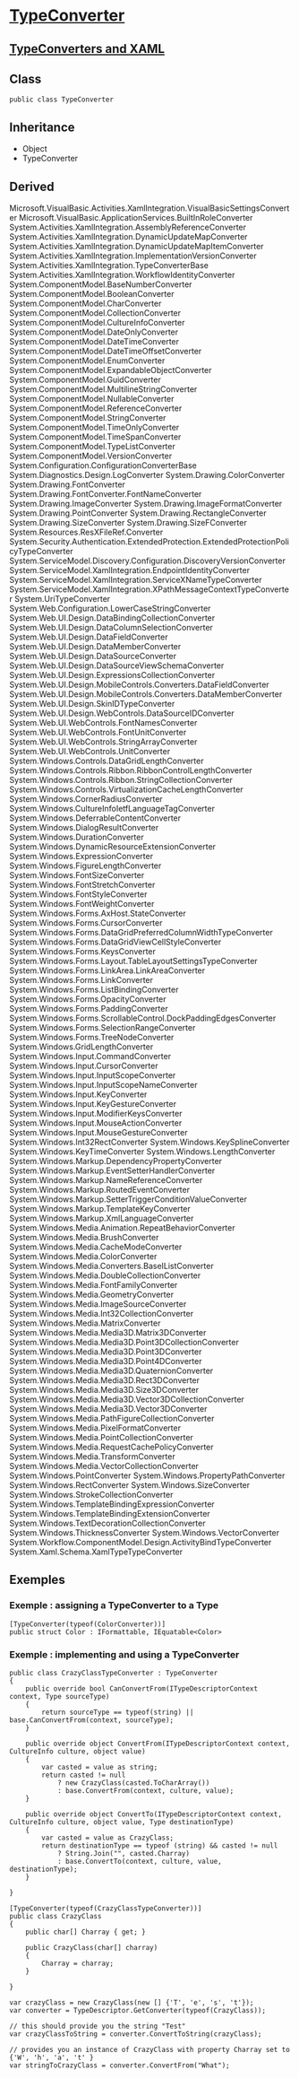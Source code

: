 
# [TypeConverter](https://docs.microsoft.com/en-us/dotnet/api/system.componentmodel.typeconverter?view=net-6.0)

## [TypeConverters and XAML](https://docs.microsoft.com/en-us/dotnet/desktop/wpf/advanced/typeconverters-and-xaml?view=netframeworkdesktop-4.8)

## Class

	public class TypeConverter

## Inheritance

- Object
- TypeConverter

## Derived

Microsoft.VisualBasic.Activities.XamlIntegration.VisualBasicSettingsConverter
Microsoft.VisualBasic.ApplicationServices.BuiltInRoleConverter
System.Activities.XamlIntegration.AssemblyReferenceConverter
System.Activities.XamlIntegration.DynamicUpdateMapConverter
System.Activities.XamlIntegration.DynamicUpdateMapItemConverter
System.Activities.XamlIntegration.ImplementationVersionConverter
System.Activities.XamlIntegration.TypeConverterBase
System.Activities.XamlIntegration.WorkflowIdentityConverter
System.ComponentModel.BaseNumberConverter
System.ComponentModel.BooleanConverter
System.ComponentModel.CharConverter
System.ComponentModel.CollectionConverter
System.ComponentModel.CultureInfoConverter
System.ComponentModel.DateOnlyConverter
System.ComponentModel.DateTimeConverter
System.ComponentModel.DateTimeOffsetConverter
System.ComponentModel.EnumConverter
System.ComponentModel.ExpandableObjectConverter
System.ComponentModel.GuidConverter
System.ComponentModel.MultilineStringConverter
System.ComponentModel.NullableConverter
System.ComponentModel.ReferenceConverter
System.ComponentModel.StringConverter
System.ComponentModel.TimeOnlyConverter
System.ComponentModel.TimeSpanConverter
System.ComponentModel.TypeListConverter
System.ComponentModel.VersionConverter
System.Configuration.ConfigurationConverterBase
System.Diagnostics.Design.LogConverter
System.Drawing.ColorConverter
System.Drawing.FontConverter
System.Drawing.FontConverter.FontNameConverter
System.Drawing.ImageConverter
System.Drawing.ImageFormatConverter
System.Drawing.PointConverter
System.Drawing.RectangleConverter
System.Drawing.SizeConverter
System.Drawing.SizeFConverter
System.Resources.ResXFileRef.Converter
System.Security.Authentication.ExtendedProtection.ExtendedProtectionPolicyTypeConverter
System.ServiceModel.Discovery.Configuration.DiscoveryVersionConverter
System.ServiceModel.XamlIntegration.EndpointIdentityConverter
System.ServiceModel.XamlIntegration.ServiceXNameTypeConverter
System.ServiceModel.XamlIntegration.XPathMessageContextTypeConverter
System.UriTypeConverter
System.Web.Configuration.LowerCaseStringConverter
System.Web.UI.Design.DataBindingCollectionConverter
System.Web.UI.Design.DataColumnSelectionConverter
System.Web.UI.Design.DataFieldConverter
System.Web.UI.Design.DataMemberConverter
System.Web.UI.Design.DataSourceConverter
System.Web.UI.Design.DataSourceViewSchemaConverter
System.Web.UI.Design.ExpressionsCollectionConverter
System.Web.UI.Design.MobileControls.Converters.DataFieldConverter
System.Web.UI.Design.MobileControls.Converters.DataMemberConverter
System.Web.UI.Design.SkinIDTypeConverter
System.Web.UI.Design.WebControls.DataSourceIDConverter
System.Web.UI.WebControls.FontNamesConverter
System.Web.UI.WebControls.FontUnitConverter
System.Web.UI.WebControls.StringArrayConverter
System.Web.UI.WebControls.UnitConverter
System.Windows.Controls.DataGridLengthConverter
System.Windows.Controls.Ribbon.RibbonControlLengthConverter
System.Windows.Controls.Ribbon.StringCollectionConverter
System.Windows.Controls.VirtualizationCacheLengthConverter
System.Windows.CornerRadiusConverter
System.Windows.CultureInfoIetfLanguageTagConverter
System.Windows.DeferrableContentConverter
System.Windows.DialogResultConverter
System.Windows.DurationConverter
System.Windows.DynamicResourceExtensionConverter
System.Windows.ExpressionConverter
System.Windows.FigureLengthConverter
System.Windows.FontSizeConverter
System.Windows.FontStretchConverter
System.Windows.FontStyleConverter
System.Windows.FontWeightConverter
System.Windows.Forms.AxHost.StateConverter
System.Windows.Forms.CursorConverter
System.Windows.Forms.DataGridPreferredColumnWidthTypeConverter
System.Windows.Forms.DataGridViewCellStyleConverter
System.Windows.Forms.KeysConverter
System.Windows.Forms.Layout.TableLayoutSettingsTypeConverter
System.Windows.Forms.LinkArea.LinkAreaConverter
System.Windows.Forms.LinkConverter
System.Windows.Forms.ListBindingConverter
System.Windows.Forms.OpacityConverter
System.Windows.Forms.PaddingConverter
System.Windows.Forms.ScrollableControl.DockPaddingEdgesConverter
System.Windows.Forms.SelectionRangeConverter
System.Windows.Forms.TreeNodeConverter
System.Windows.GridLengthConverter
System.Windows.Input.CommandConverter
System.Windows.Input.CursorConverter
System.Windows.Input.InputScopeConverter
System.Windows.Input.InputScopeNameConverter
System.Windows.Input.KeyConverter
System.Windows.Input.KeyGestureConverter
System.Windows.Input.ModifierKeysConverter
System.Windows.Input.MouseActionConverter
System.Windows.Input.MouseGestureConverter
System.Windows.Int32RectConverter
System.Windows.KeySplineConverter
System.Windows.KeyTimeConverter
System.Windows.LengthConverter
System.Windows.Markup.DependencyPropertyConverter
System.Windows.Markup.EventSetterHandlerConverter
System.Windows.Markup.NameReferenceConverter
System.Windows.Markup.RoutedEventConverter
System.Windows.Markup.SetterTriggerConditionValueConverter
System.Windows.Markup.TemplateKeyConverter
System.Windows.Markup.XmlLanguageConverter
System.Windows.Media.Animation.RepeatBehaviorConverter
System.Windows.Media.BrushConverter
System.Windows.Media.CacheModeConverter
System.Windows.Media.ColorConverter
System.Windows.Media.Converters.BaseIListConverter
System.Windows.Media.DoubleCollectionConverter
System.Windows.Media.FontFamilyConverter
System.Windows.Media.GeometryConverter
System.Windows.Media.ImageSourceConverter
System.Windows.Media.Int32CollectionConverter
System.Windows.Media.MatrixConverter
System.Windows.Media.Media3D.Matrix3DConverter
System.Windows.Media.Media3D.Point3DCollectionConverter
System.Windows.Media.Media3D.Point3DConverter
System.Windows.Media.Media3D.Point4DConverter
System.Windows.Media.Media3D.QuaternionConverter
System.Windows.Media.Media3D.Rect3DConverter
System.Windows.Media.Media3D.Size3DConverter
System.Windows.Media.Media3D.Vector3DCollectionConverter
System.Windows.Media.Media3D.Vector3DConverter
System.Windows.Media.PathFigureCollectionConverter
System.Windows.Media.PixelFormatConverter
System.Windows.Media.PointCollectionConverter
System.Windows.Media.RequestCachePolicyConverter
System.Windows.Media.TransformConverter
System.Windows.Media.VectorCollectionConverter
System.Windows.PointConverter
System.Windows.PropertyPathConverter
System.Windows.RectConverter
System.Windows.SizeConverter
System.Windows.StrokeCollectionConverter
System.Windows.TemplateBindingExpressionConverter
System.Windows.TemplateBindingExtensionConverter
System.Windows.TextDecorationCollectionConverter
System.Windows.ThicknessConverter
System.Windows.VectorConverter
System.Workflow.ComponentModel.Design.ActivityBindTypeConverter
System.Xaml.Schema.XamlTypeTypeConverter

## Exemples

### Exemple : assigning a TypeConverter to a Type

	[TypeConverter(typeof(ColorConverter))]
	public struct Color : IFormattable, IEquatable<Color>

### Exemple : implementing and using a TypeConverter

    public class CrazyClassTypeConverter : TypeConverter
    {
        public override bool CanConvertFrom(ITypeDescriptorContext context, Type sourceType)
        {
            return sourceType == typeof(string) || base.CanConvertFrom(context, sourceType);
        }

        public override object ConvertFrom(ITypeDescriptorContext context, CultureInfo culture, object value)
        {
            var casted = value as string;
            return casted != null
                ? new CrazyClass(casted.ToCharArray())
                : base.ConvertFrom(context, culture, value);
        }

        public override object ConvertTo(ITypeDescriptorContext context, CultureInfo culture, object value, Type destinationType)
        {
            var casted = value as CrazyClass;
            return destinationType == typeof (string) && casted != null
                ? String.Join("", casted.Charray)
                : base.ConvertTo(context, culture, value, destinationType);
        }

    }

    [TypeConverter(typeof(CrazyClassTypeConverter))]
    public class CrazyClass
    {
        public char[] Charray { get; }

        public CrazyClass(char[] charray)
        {
            Charray = charray;
        }

    }

    var crazyClass = new CrazyClass(new [] {'T', 'e', 's', 't'});
    var converter = TypeDescriptor.GetConverter(typeof(CrazyClass));

    // this should provide you the string "Test"        
    var crazyClassToString = converter.ConvertToString(crazyClass); 

    // provides you an instance of CrazyClass with property Charray set to {'W', 'h', 'a', 't' } 
    var stringToCrazyClass = converter.ConvertFrom("What"); 


